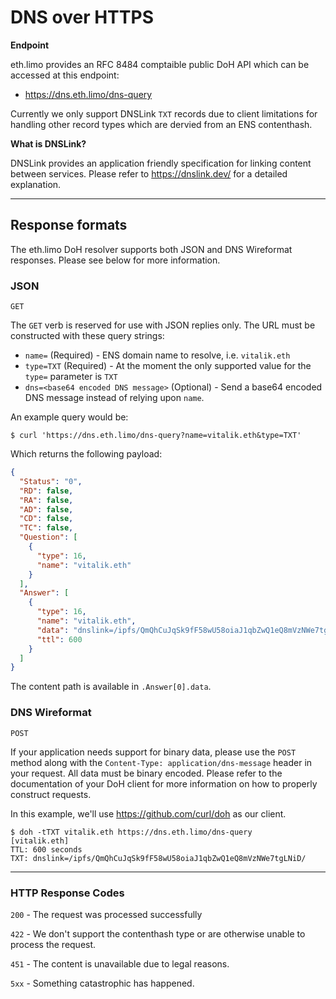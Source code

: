 # DNS over HTTPS

**Endpoint**

eth.limo provides an RFC 8484 comptaible public DoH API which can be accessed at this endpoint:

* https://dns.eth.limo/dns-query

Currently we only support DNSLink `TXT` records due to client limitations for handling  other record types which are dervied from an ENS contenthash.

**What is DNSLink?**

DNSLink provides an application friendly specification for linking content between services. Please refer to https://dnslink.dev/ for a detailed explanation.

---

## Response formats

The eth.limo DoH resolver supports both JSON and DNS Wireformat responses. Please see below for more information.

### JSON 
`GET`

The `GET` verb is reserved for use with JSON replies only. The URL must be constructed with these query strings:

* `name=` (Required) - ENS domain name to resolve, i.e. `vitalik.eth`
* `type=TXT` (Required) - At the moment the only supported value for the `type=` parameter is `TXT`
* `dns=<base64 encoded DNS message>` (Optional) - Send a base64 encoded DNS message instead of relying upon `name`.

An example query would be:

```shell
$ curl 'https://dns.eth.limo/dns-query?name=vitalik.eth&type=TXT'
```


Which returns the following payload:

```json
{
  "Status": "0",
  "RD": false,
  "RA": false,
  "AD": false,
  "CD": false,
  "TC": false,
  "Question": [
    {
      "type": 16,
      "name": "vitalik.eth"
    }
  ],
  "Answer": [
    {
      "type": 16,
      "name": "vitalik.eth",
      "data": "dnslink=/ipfs/QmQhCuJqSk9fF58wU58oiaJ1qbZwQ1eQ8mVzNWe7tgLNiD/",
      "ttl": 600
    }
  ]
}
```

The content path is available in `.Answer[0].data`. 

### DNS Wireformat

`POST`

If your application needs support for binary data, please use the `POST` method along with the `Content-Type: application/dns-message` header in your request. All data must be binary encoded. Please refer to the documentation of your DoH client for more information on how to properly construct requests.

In this example, we'll use https://github.com/curl/doh as our client.

```shell
$ doh -tTXT vitalik.eth https://dns.eth.limo/dns-query
[vitalik.eth]
TTL: 600 seconds
TXT: dnslink=/ipfs/QmQhCuJqSk9fF58wU58oiaJ1qbZwQ1eQ8mVzNWe7tgLNiD/

```

---

### HTTP Response Codes

`200` - The request was processed successfully

`422` - We don't support the contenthash type or are otherwise unable to process the request.

`451` - The content is unavailable due to legal reasons.

`5xx` - Something catastrophic has happened.